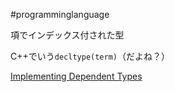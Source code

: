 #programminglanguage 

項でインデックス付された型

C++でいう`decltype(term)`（だよね？）

[Implementing Dependent Types](https://tiarkrompf.github.io/notes/?/dependent-types/)